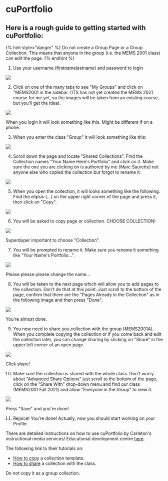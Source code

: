 # cuPortfolio

## Here is a rough guide to getting started with cuPortfolio:

{% hint style="danger" %}
Do not create a Group Page or a Group Collection. This means that anyone in the group \(i.e. the MEMS 2001 class\) can edit the page.
{% endhint %}

1. Use your username \(firstnamelastname\) and password to login

![](https://gblobscdn.gitbook.com/assets%2F-M4yKpPlPdQosdDQEEYo%2F-MExBl9jFZU1by_kBkwg%2F-MExEYny3Hp4-b0-5jBJ%2FScreen%20Shot%202020-08-17%20at%2012.24.17%20PM.png?alt=media&token=0dd31232-1e69-4c5d-9885-8ca2b07eb938)

2. Click on one of the many tabs to see "My Groups" and click on "MEMS2001 in the sidebar. \(ITS has not yet created the MEMS 2021 course for me yet, so the images will be taken from an existing course, but you'll get the idea\). 

![](https://gblobscdn.gitbook.com/assets%2F-M4yKpPlPdQosdDQEEYo%2F-MExBl9jFZU1by_kBkwg%2F-MExEvlCVKkMKUTA1kRN%2FScreen%20Shot%202020-08-17%20at%2012.24.37%20PM.png?alt=media&token=897a05d7-d926-4ae4-85e7-b56afdd19d92)

When you login it will look something like this. Might be different if on a phone.

3. When you enter the class "Group" it will look something like this:

![](https://gblobscdn.gitbook.com/assets%2F-M4yKpPlPdQosdDQEEYo%2F-MExBl9jFZU1by_kBkwg%2F-MExFOAp8VQTSFYH9f7a%2FScreen%20Shot%202020-08-17%20at%2012.19.55%20PM.png?alt=media&token=7ccc876a-e864-4c36-8a85-db02d87ea9f4)

4. Scroll down the page and locate "Shared Collections". Find the Collection names "Your Name Here's Portfolio" and click on it. Make sure the one you are clicking on is authored by me \(Marc Saurette\) not anyone else who copied the collection but forgot to rename it.

![](https://gblobscdn.gitbook.com/assets%2F-M4yKpPlPdQosdDQEEYo%2F-MExBl9jFZU1by_kBkwg%2F-MExFqMbi6KhKApOSfi1%2FScreen%20Shot%202020-08-17%20at%2012.20.04%20PM.png?alt=media&token=55c2f8b1-3ca8-4e51-9650-ccd1ad610263)

5. When you open the collection, it will looks something like the following. Find the elipsis \(...\) on the upper right corner of the page and press it, then click on "Copy".

![](https://gblobscdn.gitbook.com/assets%2F-M4yKpPlPdQosdDQEEYo%2F-MExBl9jFZU1by_kBkwg%2F-MExGNO7GxAHgXyKyFKW%2FScreen%20Shot%202020-08-17%20at%2012.20.42%20PM.png?alt=media&token=ef58c66e-1900-45ba-9492-43ec4faf10bb)

6. You will be asked to copy page or collection. CHOOSE COLLECTION!

![](https://gblobscdn.gitbook.com/assets%2F-M4yKpPlPdQosdDQEEYo%2F-MExBl9jFZU1by_kBkwg%2F-MExGfabHhVKiCKmv9OY%2FScreen%20Shot%202020-08-17%20at%2012.20.52%20PM.png?alt=media&token=c9074598-a705-4f78-bc73-f7da48492e3f)

Superduper important to choose "Collection".

7. You will be prompted to rename it. Make sure you rename it something like "Your Name's Portfolio...".

![](https://gblobscdn.gitbook.com/assets%2F-M4yKpPlPdQosdDQEEYo%2F-MExBl9jFZU1by_kBkwg%2F-MExHAysyt-w0FceZKnr%2FScreen%20Shot%202020-08-17%20at%2012.21.18%20PM.png?alt=media&token=901a7054-f155-4066-a26f-f7879d36e9d7)

Please please please change the name...

8. You will be taken to the next page which will allow you to add pages to the collection. Don't do that at this point. Just scroll to the bottom of the page, confirm that there are the "Pages Already in the Collection" as in the following image and then press "Done".

![](https://gblobscdn.gitbook.com/assets%2F-M4yKpPlPdQosdDQEEYo%2F-MExBl9jFZU1by_kBkwg%2F-MExHoMIUHMnOPoOAqxa%2FScreen%20Shot%202020-08-17%20at%2012.22.20%20PM.png?alt=media&token=707c6f64-81b5-4113-8a5b-46a300203f65)

You're almost done.

9. You now need to share you collection with the group \(MEMS2001A\). When you complete copying the collection or if you come back and edit the collection later, you can change sharing by clicking on "Share" in the upper left corner of an open page.

![](https://gblobscdn.gitbook.com/assets%2F-M4yKpPlPdQosdDQEEYo%2F-MExBl9jFZU1by_kBkwg%2F-MExJh9_BhPeu7eyVDZy%2FScreen%20Shot%202020-08-17%20at%2012.47.43%20PM.png?alt=media&token=e16f05a8-d9be-4d37-9fb3-38c6f0b7f692)

Click share!

10. Make sure the collection is shared with the whole class. Don't worry about "Advanced Share Options" just scroll to the bottom of the page, click on the "Share With" drop-down menu and find our class \(MEMS2001 Fall 2021\) and allow "Everyone in the Group" to view it.

![](https://gblobscdn.gitbook.com/assets%2F-M4yKpPlPdQosdDQEEYo%2F-MExBl9jFZU1by_kBkwg%2F-MExKJfXCDoOR6ARCzGu%2FScreen%20Shot%202020-08-17%20at%2012.47.53%20PM.png?alt=media&token=b2590e65-09e3-4136-8caa-c14fd4558ab7)

Press "Save" and you're done!

11. Rejoice! You're done! Actually, now you should start working on your Profile.

There are detailed instructions on how to use cuPortfolio by Carleton's instructional media services/ Educational development centre [here](https://carleton.ca/cuportfoliosupport/help/).

The following link to their tutorials on:

* ​[How to copy](https://carleton.ca/cuportfoliosupport/help/cu-videos/copy-a-collection-template/) a collection template.
* ​[How to share](https://carleton.ca/cuportfoliosupport/help/sharing/) a collection with the class.

Do not copy it as a group collection.

